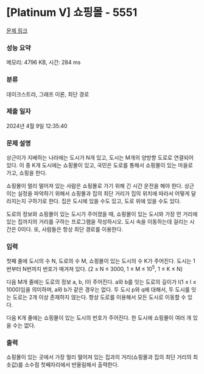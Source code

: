# [Platinum V] 쇼핑몰 - 5551 

[문제 링크](https://www.acmicpc.net/problem/5551) 

### 성능 요약

메모리: 4796 KB, 시간: 284 ms

### 분류

데이크스트라, 그래프 이론, 최단 경로

### 제출 일자

2024년 4월 9일 12:35:40

### 문제 설명

<p>상근이가 지배하는 나라에는 도시가 N개 있고, 도시는 M개의 양방향 도로로 연결되어 있다. 이 중 K개 도시에는 쇼핑몰이 있고, 국민은 도로를 통해서 쇼핑몰이 있는 마을로 가고, 쇼핑을 한다.</p>

<p>쇼핑몰이 멀리 떨어져 있는 사람은 쇼핑몰로 가기 위해 긴 시간 운전을 해야 한다. 상근이는 실정을 파악하기 위해서 쇼핑몰과 집의 최단 거리가 집의 위치에 따라서 어떻게 달라지는지 구하기로 한다. 집은 도시에 있을 수도 있고, 도로 위에 있을 수도 있다.</p>

<p>도로의 정보와 쇼핑몰이 있는 도시가 주어졌을 때, 쇼핑몰이 있는 도시와 가장 먼 거리에 있는 집까지의 거리를 구하는 프로그램을 작성하시오. 도시 속을 이동하는데 걸리는 시간은 0이다. 또, 사람들은 항상 최단 경로를 이용한다.</p>

### 입력 

 <p>첫째 줄에 도시의 수 N, 도로의 수 M, 쇼핑몰이 있는 도시의 수 K가 주어진다. 도시는 1번부터 N번까지 번호가 매겨져 있다. (2 ≤ N ≤ 3000, 1 ≤ M ≤ 10<sup>5</sup>, 1 ≤ K ≤ N)</p>

<p>다음 M개 줄에는 도로의 정보 a, b, l이 주어진다. a와 b를 잇는 도로의 길이가 l(1 ≤ l ≤ 1000)임을 의미하며, a와 b가 같은 경우는 없다. 두 도시 p와 q에 대해서, 두 도시를 잇는 도로는 2개 이상 존재하지 않는다. 항상 도로를 이용해서 모든 도시로 이동할 수 있다.</p>

<p>다음 K개 줄에는 쇼핑몰이 있는 도시의 번호가 주어진다. 한 도시에 쇼핑몰이 여러 개 있을 수는 없다.</p>

### 출력 

 <p>쇼핑몰이 있는 곳에서 가장 멀리 떨어져 있는 집과의 거리(쇼핑몰과 집의 최단 거리의 최솟값)를 소수점 첫째자리에서 반올림해서 출력한다.</p>

